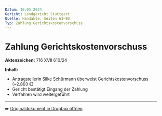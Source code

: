 ```yaml
---
Datum: 10.05.2024
Gericht: Landgericht Stuttgart
Quelle: Handakte, Seiten 61–80
Typ: Zahlung Gerichtskostenvorschuss
---
```


# Zahlung Gerichtskostenvorschuss

**Aktenzeichen:** 716 XVII 610/24

**Inhalt:**
- Antragstellerin Silke Schürmann überweist Gerichtskostenvorschuss (~2.800 €)  
- Gericht bestätigt Eingang der Zahlung  
- Verfahren wird weitergeführt  

---

➡️ [Originaldokument in Dropbox öffnen](https://www.dropbox.com/scl/fi/obaal6mb9o7g0utrnatl8/20250801_Handakte-nur-gerichtlich.pdf?dl=0)
